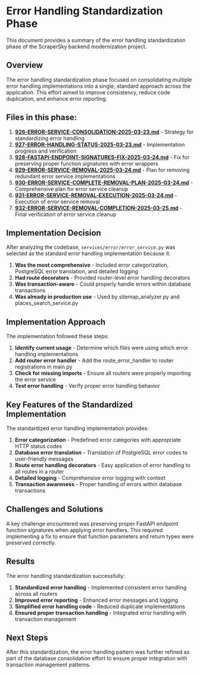 # Error Handling Standardization Phase

This document provides a summary of the error handling standardization phase of the ScraperSky backend modernization project.

## Overview

The error handling standardization phase focused on consolidating multiple error handling implementations into a single, standard approach across the application. This effort aimed to improve consistency, reduce code duplication, and enhance error reporting.

## Files in this phase:

1. [**926-ERROR-SERVICE-CONSOLIDATION-2025-03-23.md**](./926-ERROR-SERVICE-CONSOLIDATION-2025-03-23.md) - Strategy for standardizing error handling
2. [**927-ERROR-HANDLING-STATUS-2025-03-23.md**](./927-ERROR-HANDLING-STATUS-2025-03-23.md) - Implementation progress and verification
3. [**928-FASTAPI-ENDPOINT-SIGNATURES-FIX-2025-03-24.md**](./928-FASTAPI-ENDPOINT-SIGNATURES-FIX-2025-03-24.md) - Fix for preserving proper function signatures with error wrappers
4. [**929-ERROR-SERVICE-REMOVAL-2025-03-24.md**](./929-ERROR-SERVICE-REMOVAL-2025-03-24.md) - Plan for removing redundant error service implementations
5. [**930-ERROR-SERVICE-COMPLETE-REMOVAL-PLAN-2025-03-24.md**](./930-ERROR-SERVICE-COMPLETE-REMOVAL-PLAN-2025-03-24.md) - Comprehensive plan for error service cleanup
6. [**931-ERROR-SERVICE-REMOVAL-EXECUTION-2025-03-24.md**](./931-ERROR-SERVICE-REMOVAL-EXECUTION-2025-03-24.md) - Execution of error service removal
7. [**932-ERROR-SERVICE-REMOVAL-COMPLETION-2025-03-25.md**](./932-ERROR-SERVICE-REMOVAL-COMPLETION-2025-03-25.md) - Final verification of error service cleanup

## Implementation Decision

After analyzing the codebase, `services/error/error_service.py` was selected as the standard error handling implementation because it:

1. **Was the most comprehensive** - Included error categorization, PostgreSQL error translation, and detailed logging
2. **Had route decorators** - Provided router-level error handling decorators
3. **Was transaction-aware** - Could properly handle errors within database transactions
4. **Was already in production use** - Used by sitemap_analyzer.py and places_search_service.py

## Implementation Approach

The implementation followed these steps:

1. **Identify current usage** - Determine which files were using which error handling implementations
2. **Add router error handler** - Add the route_error_handler to router registrations in main.py
3. **Check for missing imports** - Ensure all routers were properly importing the error service
4. **Test error handling** - Verify proper error handling behavior

## Key Features of the Standardized Implementation

The standardized error handling implementation provides:

1. **Error categorization** - Predefined error categories with appropriate HTTP status codes
2. **Database error translation** - Translation of PostgreSQL error codes to user-friendly messages
3. **Route error handling decorators** - Easy application of error handling to all routes in a router
4. **Detailed logging** - Comprehensive error logging with context
5. **Transaction awareness** - Proper handling of errors within database transactions

## Challenges and Solutions

A key challenge encountered was preserving proper FastAPI endpoint function signatures when applying error handlers. This required implementing a fix to ensure that function parameters and return types were preserved correctly.

## Results

The error handling standardization successfully:

1. **Standardized error handling** - Implemented consistent error handling across all routers
2. **Improved error reporting** - Enhanced error messages and logging
3. **Simplified error handling code** - Reduced duplicate implementations
4. **Ensured proper transaction handling** - Integrated error handling with transaction management

## Next Steps

After this standardization, the error handling pattern was further refined as part of the database consolidation effort to ensure proper integration with transaction management patterns.